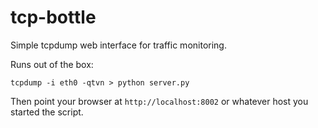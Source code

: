 tcp-bottle
==========

Simple tcpdump web interface for traffic monitoring.

Runs out of the box:

```tcpdump -i eth0 -qtvn > python server.py```

Then point your browser at ```http://localhost:8002``` or whatever host you started the script.

